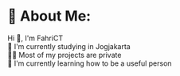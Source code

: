 # 💫 About Me:
Hi 👋, I'm FahriCT<br>🔭 I'm currently studying in Jogjakarta<br> 👨‍💻 Most of my projects are private <br>🌱 I'm currently learning how to be a useful person


